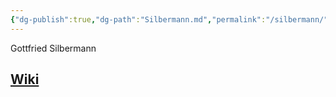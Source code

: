 ```yaml
---
{"dg-publish":true,"dg-path":"Silbermann.md","permalink":"/silbermann/"}
---
```


Gottfried Silbermann

## [Wiki](https://www.wikiwand.com/hu/Gottfried_Silbermann)